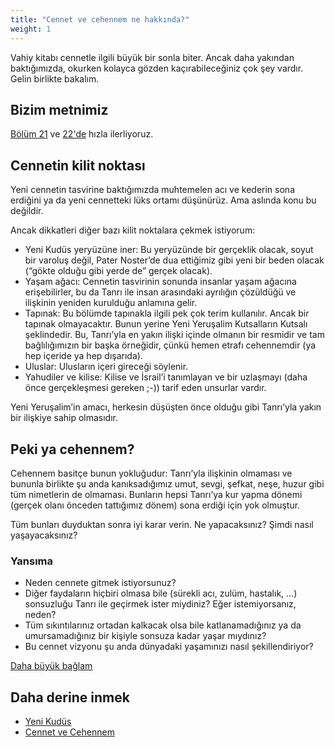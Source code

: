 ```yaml
---
title: "Cennet ve cehennem ne hakkında?"
weight: 1
---
```


Vahiy kitabı cennetle ilgili büyük bir sonla biter. Ancak daha yakından baktığımızda, okurken kolayca gözden kaçırabileceğiniz çok şey vardır. Gelin birlikte bakalım.

## Bizim metnimiz

<a name="04d1"></a>
[Bölüm 21](https://www.bibleserver.com/TR/Vahiy21) ve [22'de](https://www.bibleserver.com/TR/Vahiy22) hızla ilerliyoruz.

## Cennetin kilit noktası

<a name="c018"></a>
Yeni cennetin tasvirine baktığımızda muhtemelen acı ve kederin sona erdiğini ya da yeni cennetteki lüks ortamı düşünürüz. Ama aslında konu bu değildir.

Ancak dikkatleri diğer bazı kilit noktalara çekmek istiyorum:

- Yeni Kudüs yeryüzüne iner: Bu yeryüzünde bir gerçeklik olacak, soyut bir varoluş değil, Pater Noster’de dua ettiğimiz gibi yeni bir beden olacak (“gökte olduğu gibi yerde de” gerçek olacak).
- Yaşam ağacı: Cennetin tasvirinin sonunda insanlar yaşam ağacına erişebilirler, bu da Tanrı ile insan arasındaki ayrılığın çözüldüğü ve ilişkinin yeniden kurulduğu anlamına gelir.
- Tapınak: Bu bölümde tapınakla ilgili pek çok terim kullanılır. Ancak bir tapınak olmayacaktır. Bunun yerine Yeni Yeruşalim Kutsalların Kutsalı şeklindedir. Bu, Tanrı’yla en yakın ilişki içinde olmanın bir resmidir ve tam bağlılığımızın bir başka örneğidir, çünkü hemen etrafı cehennemdir (ya hep içeride ya hep dışarıda).
- Uluslar: Ulusların içeri gireceği söylenir.
- Yahudiler ve kilise: Kilise ve İsrail’i tanımlayan ve bir uzlaşmayı (daha önce gerçekleşmesi gereken ;-)) tarif eden unsurlar vardır.

Yeni Yeruşalim’in amacı, herkesin düşüşten önce olduğu gibi Tanrı’yla yakın bir ilişkiye sahip olmasıdır.

## Peki ya cehennem?

<a name="3135"></a>
Cehennem basitçe bunun yokluğudur: Tanrı’yla ilişkinin olmaması ve bununla birlikte şu anda kanıksadığımız umut, sevgi, şefkat, neşe, huzur gibi tüm nimetlerin de olmaması. Bunların hepsi Tanrı’ya kur yapma dönemi (gerçek olanı önceden tattığımız dönem) sona erdiği için yok olmuştur.

Tüm bunları duyduktan sonra iyi karar verin. Ne yapacaksınız? Şimdi nasıl yaşayacaksınız?

### Yansıma

<a name="5010"></a>
- Neden cennete gitmek istiyorsunuz?
- Diğer faydaların hiçbiri olmasa bile (sürekli acı, zulüm, hastalık, …) sonsuzluğu Tanrı ile geçirmek ister miydiniz? Eğer istemiyorsanız, neden?
- Tüm sıkıntılarınız ortadan kalkacak olsa bile katlanamadığınız ya da umursamadığınız bir kişiyle sonsuza kadar yaşar mıydınız?
- Bu cennet vizyonu şu anda dünyadaki yaşamınızı nasıl şekillendiriyor?

[Daha büyük bağlam](../../../../gen/index/appl/the-book-of-revelation)

## Daha derine inmek

<a name="7425"></a>
- [Yeni Kudüs](../../../../content/paradise/expl/the-new-jerusalem)
- [Cennet ve Cehennem](../../../../content/paradise/expl/heaven-and-hell)

